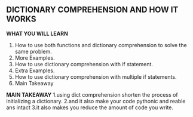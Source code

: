 ## DICTIONARY COMPREHENSION AND HOW IT WORKS

**WHAT YOU WILL LEARN**
1. How to use both functions and dictionary comprehension to solve the same problem.
2. More Examples.
3. How to use dictionary comprehension with if statement.
4. Extra Examples.
5. How to use dictionary comprehension with multiple if statements.
6. Main Takeaway


**MAIN TAKEAWAY**
1.using dict comprehension shorten the process of initializing a dictionary.
2.and it also make your code pythonic and reable ans intact
3.it also makes you reduce the amount of code you write.

